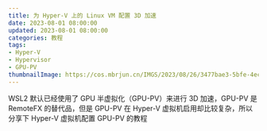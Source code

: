 ```yaml
---
title: 为 Hyper-V 上的 Linux VM 配置 3D 加速
date: 2023-08-01 08:00:00
updated: 2023-08-01 08:00:00
categories: 教程
tags:
- Hyper-V
- Hypervisor
- GPU-PV
thumbnailImage: https://cos.mbrjun.cn/IMGS/2023/08/26/3477bae3-5bfe-4ecf-a960-7dd8a96d51fa.webp
---
```

WSL2 默认已经使用了 GPU 半虚拟化（GPU-PV）来进行 3D 加速，GPU-PV 是 RemoteFX 的替代品，但是 GPU-PV 在 Hyper-V 虚拟机启用却比较复杂，所以分享下 Hyper-V 虚拟机配置 GPU-PV 的教程

<!-- more -->
